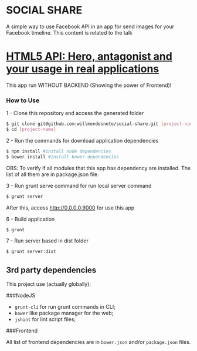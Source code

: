 SOCIAL SHARE
=================
A simple way to use Facebook API in an app for send images for your Facebook timeline. This content is related to the talk

# [HTML5 API:  Hero, antagonist and your usage in real applications](https://docs.google.com/presentation/d/1J0fkxU3RzinOR0n3nMUMU3pzLcAfiNQzuTkeMFud21M/edit?usp=sharing)

This app run WITHOUT BACKEND (Showing the power of Frontend)!

### How to Use

1 - Clone this repository and access the generated folder

```bash
$ git clone git@github.com:willmendesneto/social-share.git [project-name]
$ cd [project-name]
```

2 - Run the commands for download application dependencies

```bash
$ npm install #install node dependencies
$ bower install #install bower dependencies
```

OBS: To verify if all modules that this app has dependency are installed. The list of all them are in package.json file.

3 - Run grunt serve command for run local server command
```bash
$ grunt server
```

After this, access http://0.0.0.0:9000 for use this app

6 - Build application
```bash
$ grunt
```

7 - Run server based in dist folder
```bash
$ grunt server:dist
```

## 3rd party dependencies ##

This project use (actually globally):

###NodeJS
- ```grunt-cli``` for run grunt commands in CLI;
- ```bower``` like package manager for the web;
- ```jshint``` for lint script files;

###Frontend

All list of frontend dependencies are in ```bower.json``` and/or ```package.json``` files.
